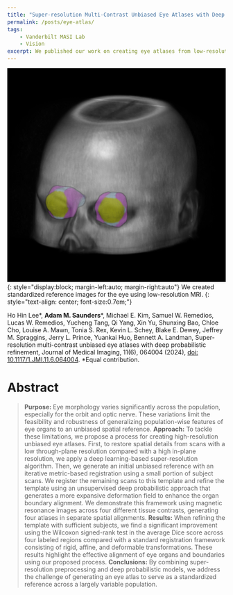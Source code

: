 ```yaml
---
title: "Super-resolution Multi-Contrast Unbiased Eye Atlases with Deep Probabilistic Refinement"
permalink: /posts/eye-atlas/
tags: 
    - Vanderbilt MASI Lab
    - Vision
excerpt: We published our work on creating eye atlases from low-resolution MRI.
---
```


![Eye atlas rendering](/assets/images/journal_headers/eye_atlas_render.png){: style="display:block; margin-left:auto; margin-right:auto"} 
We created standardized reference images for the eye using low-resolution MRI. 
{: style="text-align: center; font-size:0.7em;"}

Ho Hin Lee\*, __Adam M. Saunders__\*, Michael E. Kim, Samuel W. Remedios, Lucas W. Remedios, Yucheng Tang, Qi Yang, Xin Yu, Shunxing Bao, Chloe Cho, Louise A. Mawn, Tonia S. Rex, Kevin L. Schey, Blake E. Dewey, Jeffrey M. Spraggins, Jerry L. Prince, Yuankai Huo, Bennett A. Landman, Super-resolution multi-contrast unbiased eye atlases with deep probabilistic refinement, Journal of Medical Imaging, 11(6), 064004 (2024), [doi: 10.1117/1.JMI.11.6.064004](https://doi.org/10.1117/1.JMI.11.6.064004). *Equal contribution.

# Abstract
> **Purpose:** Eye morphology varies significantly across the population, especially for the orbit and optic nerve. These variations limit the feasibility and robustness of generalizing population-wise features of eye organs to an unbiased spatial reference. **Approach:** To tackle these limitations, we propose a process for creating high-resolution unbiased eye atlases. First, to restore spatial details from scans with a low through-plane resolution compared with a high in-plane resolution, we apply a deep learning-based super-resolution algorithm. Then, we generate an initial unbiased reference with an iterative metric-based registration using a small portion of subject scans. We register the remaining scans to this template and refine the template using an unsupervised deep probabilistic approach that generates a more expansive deformation field to enhance the organ boundary alignment. We demonstrate this framework using magnetic resonance images across four different tissue contrasts, generating four atlases in separate spatial alignments. **Results:** When refining the template with sufficient subjects, we find a significant improvement using the Wilcoxon signed-rank test in the average Dice score across four labeled regions compared with a standard registration framework consisting of rigid, affine, and deformable transformations. These results highlight the effective alignment of eye organs and boundaries using our proposed process. **Conclusions:** By combining super-resolution preprocessing and deep probabilistic models, we address the challenge of generating an eye atlas to serve as a standardized reference across a largely variable population.